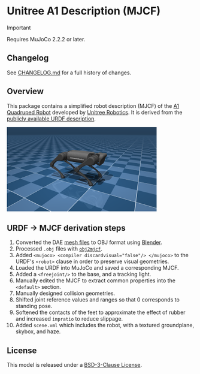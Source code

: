 # Unitree A1 Description (MJCF)

> [!IMPORTANT]
> Requires MuJoCo 2.2.2 or later.

## Changelog

See [CHANGELOG.md](./CHANGELOG.md) for a full history of changes.

## Overview

This package contains a simplified robot description (MJCF) of the [A1 Quadruped
Robot](https://www.unitree.com/a1/) developed by [Unitree
Robotics](https://www.unitree.com/). It is derived from the [publicly available
URDF
description](https://github.com/unitreerobotics/unitree_mujoco/tree/main/data/a1/urdf).

<p float="left">
  <img src="a1.png" width="400">
</p>

## URDF → MJCF derivation steps

1. Converted the DAE [mesh
   files](https://github.com/unitreerobotics/unitree_mujoco/tree/main/data/a1/meshes)
to OBJ format using [Blender](https://www.blender.org/).
2. Processed `.obj` files with [`obj2mjcf`](https://github.com/kevinzakka/obj2mjcf).
3. Added `<mujoco> <compiler discardvisual="false"/> </mujoco>` to the URDF's
   `<robot>` clause in order to preserve visual geometries.
4. Loaded the URDF into MuJoCo and saved a corresponding MJCF.
5. Added a `<freejoint/>` to the base, and a tracking light.
6. Manually edited the MJCF to extract common properties into the `<default>` section.
7. Manually designed collision geometries.
8. Shifted joint reference values and ranges so that 0 corresponds to standing pose.
9. Softened the contacts of the feet to approximate the effect of rubber and
   increased `impratio` to reduce slippage.
10. Added `scene.xml` which includes the robot, with a textured groundplane, skybox, and haze.

## License

This model is released under a [BSD-3-Clause License](LICENSE).
